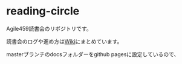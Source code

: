 # reading-circle
Agile459読書会のリポジトリです。

読書会のログや進め方は[Wiki](https://github.com/agile459/reading-circle/wiki)にまとめています。

masterブランチのdocsフォルダーをgithub pagesに設定しているので、
